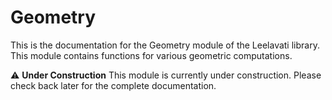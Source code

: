 # Geometry
This is the documentation for the Geometry module of the Leelavati library. This module contains functions for various geometric computations.

⚠️ **Under Construction**
This module is currently under construction. Please check back later for the complete documentation.
